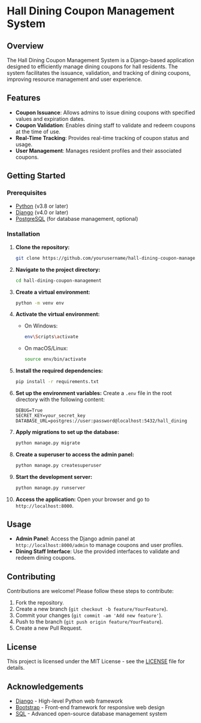 
# Hall Dining Coupon Management System

## Overview

The Hall Dining Coupon Management System is a Django-based application designed to efficiently manage dining coupons for hall residents. The system facilitates the issuance, validation, and tracking of dining coupons, improving resource management and user experience.

## Features

- **Coupon Issuance**: Allows admins to issue dining coupons with specified values and expiration dates.
- **Coupon Validation**: Enables dining staff to validate and redeem coupons at the time of use.
- **Real-Time Tracking**: Provides real-time tracking of coupon status and usage.
- **User Management**: Manages resident profiles and their associated coupons.

## Getting Started

### Prerequisites

- [Python](https://www.python.org/) (v3.8 or later)
- [Django](https://www.djangoproject.com/) (v4.0 or later)
- [PostgreSQL](https://www.postgresql.org/) (for database management, optional)

### Installation

1. **Clone the repository:**
   ```bash
   git clone https://github.com/yourusername/hall-dining-coupon-management.git
   ```

2. **Navigate to the project directory:**
   ```bash
   cd hall-dining-coupon-management
   ```

3. **Create a virtual environment:**
   ```bash
   python -m venv env
   ```

4. **Activate the virtual environment:**
   - On Windows:
     ```bash
     env\Scripts\activate
     ```
   - On macOS/Linux:
     ```bash
     source env/bin/activate
     ```

5. **Install the required dependencies:**
   ```bash
   pip install -r requirements.txt
   ```

6. **Set up the environment variables:**
   Create a `.env` file in the root directory with the following content:
   ```
   DEBUG=True
   SECRET_KEY=your_secret_key
   DATABASE_URL=postgres://user:password@localhost:5432/hall_dining
   ```

7. **Apply migrations to set up the database:**
   ```bash
   python manage.py migrate
   ```

8. **Create a superuser to access the admin panel:**
   ```bash
   python manage.py createsuperuser
   ```

9. **Start the development server:**
   ```bash
   python manage.py runserver
   ```

10. **Access the application:**
    Open your browser and go to `http://localhost:8000`.

## Usage

- **Admin Panel**: Access the Django admin panel at `http://localhost:8000/admin` to manage coupons and user profiles.
- **Dining Staff Interface**: Use the provided interfaces to validate and redeem dining coupons.

## Contributing

Contributions are welcome! Please follow these steps to contribute:

1. Fork the repository.
2. Create a new branch (`git checkout -b feature/YourFeature`).
3. Commit your changes (`git commit -am 'Add new feature'`).
4. Push to the branch (`git push origin feature/YourFeature`).
5. Create a new Pull Request.

## License

This project is licensed under the MIT License - see the [LICENSE](LICENSE) file for details.

## Acknowledgements

- [Django](https://www.djangoproject.com/) - High-level Python web framework
- [Bootstrap](https://getbootstrap.com/) - Front-end framework for responsive web design
- [SQL](https://www.postgresql.org/) - Advanced open-source database management system
```
